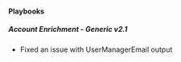 
#### Playbooks
##### Account Enrichment - Generic v2.1
- Fixed an issue with UserManagerEmail output
